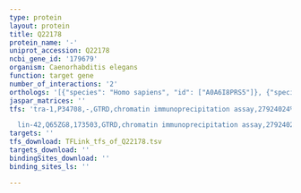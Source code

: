 ```yaml
---
type: protein
layout: protein
title: Q22178
protein_name: '-'
uniprot_accession: Q22178
ncbi_gene_id: '179679'
organism: Caenorhabditis elegans
function: target gene
number_of_interactions: '2'
orthologs: '[{"species": "Homo sapiens", "id": ["A0A6I8PRS5"]}, {"species": "Mus musculus", "id": ["<a href=\"/protein/a0a0r4j215\">A0A0R4J215</a>"]}, {"species": "Rattus norvegicus", "id": ["<a href=\"/protein/f1lv52\">F1LV52</a>"]}, {"species": "Drosophila melanogaster", "id": ["<a href=\"/protein/q9vi83\">Q9VI83</a>"]}, {"species": "Danio rerio", "id": ["<a href=\"/protein/f1r793\">F1R793</a>"]}, {"species": "Saccharomyces cerevisiae", "id": ["<a href=\"/protein/q06152\">Q06152</a>"]}]'
jaspar_matrices: ''
tfs: 'tra-1,P34708,-,GTRD,chromatin immunoprecipitation assay,27924024%5Buid%5D,No

  lin-42,Q65ZG8,173503,GTRD,chromatin immunoprecipitation assay,27924024%5Buid%5D,No'
targets: ''
tfs_download: TFLink_tfs_of_Q22178.tsv
targets_download: ''
bindingSites_download: ''
binding_sites_ls: ''

---
```

